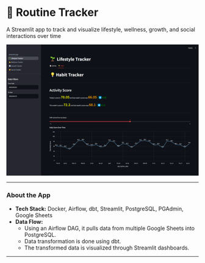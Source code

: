 # 📅 Routine Tracker

A Streamlit app to track and visualize lifestyle, wellness, growth, and social interactions over time

![dashboard](/assets/images/about.PNG)

---

### About the App
- **Tech Stack:** Docker, Airflow, dbt, Streamlit, PostgreSQL, PGAdmin, Google Sheets
- **Data Flow:**
  - Using an Airflow DAG, it pulls data from multiple Google Sheets into PostgreSQL.
  - Data transformation is done using dbt.
  - The transformed data is visualized through Streamlit dashboards.

---